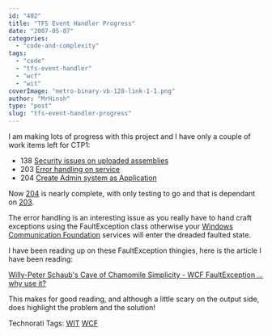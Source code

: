 ```yaml
---
id: "402"
title: "TFS Event Handler Progress"
date: "2007-05-07"
categories: 
  - "code-and-complexity"
tags: 
  - "code"
  - "tfs-event-handler"
  - "wcf"
  - "wit"
coverImage: "metro-binary-vb-128-link-1-1.png"
author: "MrHinsh"
type: "post"
slug: "tfs-event-handler-progress"
---
```


I am making lots of progress with this project and I have only a couple of work items left for CTP1:

- 138 [Security issues on uploaded assemblies](http://www.codeplex.com/TFSEventHandler/WorkItem/View.aspx?WorkItemId=138)
- 203 [Error handling on service](http://www.codeplex.com/TFSEventHandler/WorkItem/View.aspx?WorkItemId=203)
- 204 [Create Admin system as Application](http://www.codeplex.com/TFSEventHandler/WorkItem/View.aspx?WorkItemId=204)

Now [204](http://www.codeplex.com/TFSEventHandler/WorkItem/View.aspx?WorkItemId=204) is nearly complete, with only testing to go and that is dependant on [203](http://www.codeplex.com/TFSEventHandler/WorkItem/View.aspx?WorkItemId=203).

The error handling is an interesting issue as you really have to hand craft exceptions using the FaultException class otherwise your [Windows Communication Foundation](http://wcf.netfx3.com "Windows Communication Foundation") services will enter the dreaded faulted state.

I have been reading up on these FaultException thingies, here is the article I have been reading:

[Willy-Peter Schaub's Cave of Chamomile Simplicity - WCF FaultException … why use it?](http://dotnet.org.za/willy/archive/2006/12/19/WCF-FaultException-_2620_-why-use-it_3F00_.aspx)

This makes for good reading, and although a little scary on the output side, does highlight the problem and the solution!

Technorati Tags: [WIT](http://technorati.com/tags/WIT) [WCF](http://technorati.com/tags/WCF)




